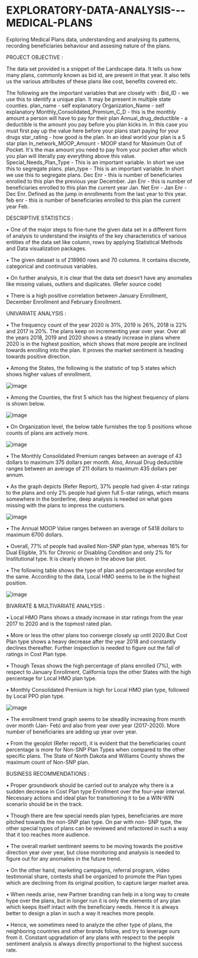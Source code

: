 # EXPLORATORY-DATA-ANALYSIS---MEDICAL-PLANS

Exploring Medical Plans data, understanding and analysing its patterns, recording beneficiaries behaviour and assesing nature of the plans.

PROJECT OBJECTIVE :

The data set provided is a snippet of the Landscape data. It tells us how many plans, commonly known as bid id, are present in that year. It also tells us the various attributes of these plans like cost, benefits covered etc.

The following are the important variables that are closely with : 
Bid_ID  -	we use this to identify a unique plan. It may be present in multiple state counties.
plan_name - self explanatory
Organization_Name -	self explanatory
Monthly_Consolidated_Premium_C_D - this is the monthly amount a person will have to pay for their plan
Annual_drug_deductible - 	a deductible is the amount you pay before you plan kicks in. In this case you must first pay up the value here before your plans start paying for your drugs
star_rating -	how good is the plan. In an ideal world your plan is a 5 star plan
In_network_MOOP_Amount - MOOP stand for Maximum Out of Pocket. It's the max amount you need to pay from your pocket after which you plan will literally pay everything above this value.
Special_Needs_Plan_Type - This is an important variable. In short we use this to segregate plans.
plan_type -	This is an important variable. In short we use this to segregate plans.
Dec Enr -	this is number of beneficiaries enrolled to this plan the previous year December.
Jan Enr - this is number of beneficiaries enrolled to this plan the current year Jan.
Net Enr -	Jan Enr - Dec Enr. Defined as the jump in enrollments from the last year to this year.
feb enr - this is number of beneficiaries enrolled to this plan the current year Feb.

DESCRIPTIVE STATISTICS : 

•	One of the major steps to fine-tune the given data set in a different form of analysis to understand the insights of the key characteristics of various entities of the data set like column, rows by applying Statistical Methods and Data visualization packages. 

•	The given dataset is of 218960 rows and 70 columns. It contains discrete, 
 categorical and continuous variables.

•	On further analysis, it is clear that the data set doesn’t have any anomalies like 
missing values, outliers and duplicates. (Refer source code)

•	There is a high positive correlation between January Enrollment, December Enrollment and February Enrollment.

UNIVARIATE ANALYSIS :

•	The frequency count of the year 2020 is 31%, 2019 is 26%, 2018 is 22% and 2017 is 20%. The plans keep on incrementing year over year. Over all the years 2018, 2019 and 2020 shows a steady increase in plans where 2020 is in the highest position, which shows that more people are inclined towards enrolling into the plan. It proves the market sentiment is heading towards positive direction.

•	Among the States, the following is the statistic of top 5 states which shows higher values of enrollment.

![image](https://user-images.githubusercontent.com/81927278/185422430-5e5d8216-ec50-4621-a832-341eeb1b4ace.png)

•	Among the Counties, the first 5 which has the highest frequency of plans is shown below.

![image](https://user-images.githubusercontent.com/81927278/185422774-09e8fff6-5dc8-463d-bd39-958ecee6f74c.png)

•	On Organization level, the below table furnishes the top 5 positions whose counts of plans are actively more.

![image](https://user-images.githubusercontent.com/81927278/185424050-52fbc3a0-32c8-4f44-b995-0717de0ffa93.png)

•	The Monthly Consolidated Premium ranges between an average of 43 dollars to maximum 375 dollars per month. Also, Annual Drug deductible ranges between an average of 211 dollars to maximum 435 dollars per annum.

•	As the graph depicts (Refer Report), 37% people had given 4-star ratings to the plans and only 2% people had given full 5-star ratings, which means somewhere in the borderline, deep analysis is needed on what goes missing with the plans to impress the customers.

![image](https://user-images.githubusercontent.com/81927278/185424882-57358065-c875-410c-abe0-92298d73745d.png)

•	The Annual MOOP Value ranges between an average of 5418 dollars to maximum 6700 dollars. 

•	Overall, 77% of people had availed Non-SNP plan type, whereas 16% for Dual Eligible, 3% for Chronic or Disabling Condition and only 2% for Institutional type. It is clearly shown in the above bar plot.

•	The following table shows the type of plan and percentage enrolled for the same. According to the data, Local HMO seems to be in the highest position.

![image](https://user-images.githubusercontent.com/81927278/185425398-364435b5-4e52-403f-b4f1-fef61920b80e.png)

BIVARIATE & MULTIVARIATE ANALYSIS :

•	Local HMO Plans shows a steady increase in star ratings from the year 2017 to 2020 and is the topmost rated plan.

•	More or less the other plans too converge closely up until 2020.But Cost Plan type shows a heavy decrease after the year 2018 and constantly declines thereafter. Further inspection is needed to figure out the fall of ratings in Cost Plan type.

•	Though Texas shows the high percentage of plans enrolled (7%), with respect to January Enrollment, California tops the other States with the high percentage for Local HMO plan type.

•	Monthly Consolidated Premium is high for Local HMO plan type, followed by Local PPO plan type.

![image](https://user-images.githubusercontent.com/81927278/185427129-0d937132-bd97-45b2-9b65-285ee7e6da82.png)

•	The enrollment trend graph seems to be steadily increasing from month over month (Jan- Feb) and also from year over year (2017-2020). More number of beneficiaries are adding up year over year.

•	From the geoplot (Refer report), it is evident that the beneficiaries count percentage is more for Non-SNP Plan Types when compared to the other specific plans. The State of North Dakota and Williams County shows the maximum count of Non-SNP plan.

BUSINESS RECOMMENDATIONS :

•	Proper groundwork should be carried out to analyze why there is a sudden decrease in Cost Plan type Enrollment over the four-year interval. Necessary
actions and ideal plan for transitioning  it to be a WIN-WIN scenario should be in the track.

•	Though there are few special needs plan types, beneficiaries are more pitched towards the non-SNP plan type. On par with non- SNP type, the other special types of plans can be reviewed and refactored in such a way that it too reaches more audience.

•	The overall market sentiment seems to be moving towards the positive direction year over year, but close monitoring and analysis is needed to figure out for any anomalies in the future trend.


•	On the other hand, marketing campaigns, referral program, video testimonial share, contests shall be organized to promote the Plan types which are declining from its original position, to capture larger market area.

•	When needs arise, new Partner branding can help in a long way to create hype over the plans, but in longer run it is only the elements of any plan which keeps itself intact with the beneficiary needs. Hence it is always better to design a plan in such a way it reaches more people.

•	Hence, we sometimes need to analyze the other type of plans, the neighboring countries and other brands follow, and try to leverage ours from it. Constant upgradation of any plans with respect to the people sentiment analysis is always directly proportional to the highest success rate.






















